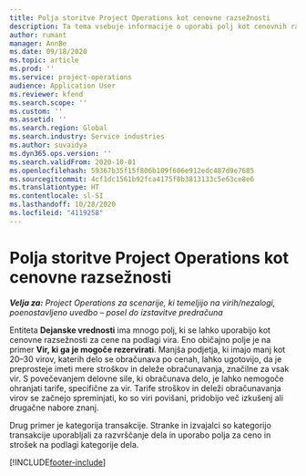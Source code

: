 ```yaml
---
title: Polja storitve Project Operations kot cenovne razsežnosti
description: Ta tema vsebuje informacije o uporabi polj kot cenovnih razsežnostih v storitvi Dynamics 365 Project Operations.
author: rumant
manager: AnnBe
ms.date: 09/18/2020
ms.topic: article
ms.prod: ''
ms.service: project-operations
audience: Application User
ms.reviewer: kfend
ms.search.scope: ''
ms.custom: ''
ms.assetid: ''
ms.search.region: Global
ms.search.industry: Service industries
ms.author: suvaidya
ms.dyn365.ops.version: ''
ms.search.validFrom: 2020-10-01
ms.openlocfilehash: 59367b35f15f806b109f606e912edc487d9e7685
ms.sourcegitcommit: 4cf1dc1561b92fca4175f0b3813133c5e63ce8e6
ms.translationtype: HT
ms.contentlocale: sl-SI
ms.lasthandoff: 10/28/2020
ms.locfileid: "4119258"
---
```

# <a name="project-operations-fields-as-pricing-dimensions"></a>Polja storitve Project Operations kot cenovne razsežnosti

_**Velja za:** Project Operations za scenarije, ki temeljijo na virih/nezalogi, poenostavljeno uvedbo – posel do izstavitve predračuna_

Entiteta **Dejanske vrednosti** ima mnogo polj, ki se lahko uporabijo kot cenovne razsežnosti za cene na podlagi vira. Eno običajno polje je na primer **Vir, ki ga je mogoče rezervirati**. Manjša podjetja, ki imajo manj kot 20–30 virov, katerih delo se obračunava po cenah, lahko ugotovijo, da je preprosteje imeti mere stroškov in deleže obračunavanja, značilne za vsak vir. S povečevanjem delovne sile, ki obračunava delo, je lahko nemogoče ohranjati tarife, specifične za vir. Tarife stroškov in deleži obračunavanja virov se začnejo spreminjati, ko so viri povišani, pridobijo več izkušenj ali drugačne nabore znanj. 

Drug primer je kategorija transakcije. Stranke in izvajalci so kategorijo transakcije uporabljali za razvrščanje dela in uporabo polja za ceno in strošek na podlagi kategorije dela.


[!INCLUDE[footer-include](../includes/footer-banner.md)]